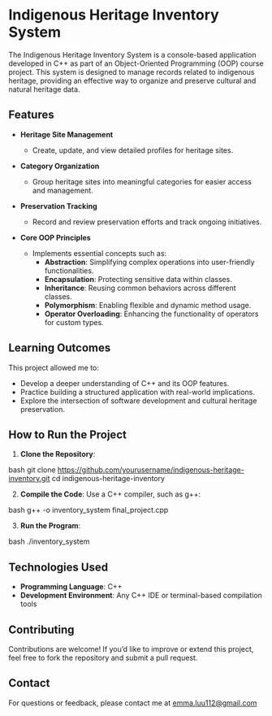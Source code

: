 # Indigenous Heritage Inventory System

The Indigenous Heritage Inventory System is a console-based application developed in C++ as part of an Object-Oriented Programming (OOP) course project. This system is designed to manage records related to indigenous heritage, providing an effective way to organize and preserve cultural and natural heritage data.

## Features

- **Heritage Site Management**
  - Create, update, and view detailed profiles for heritage sites.
  
- **Category Organization**
  - Group heritage sites into meaningful categories for easier access and management.
  
- **Preservation Tracking**
  - Record and review preservation efforts and track ongoing initiatives.

- **Core OOP Principles**
  - Implements essential concepts such as:
    - **Abstraction**: Simplifying complex operations into user-friendly functionalities.
    - **Encapsulation**: Protecting sensitive data within classes.
    - **Inheritance**: Reusing common behaviors across different classes.
    - **Polymorphism**: Enabling flexible and dynamic method usage.
    - **Operator Overloading**: Enhancing the functionality of operators for custom types.

## Learning Outcomes

This project allowed me to:
- Develop a deeper understanding of C++ and its OOP features.
- Practice building a structured application with real-world implications.
- Explore the intersection of software development and cultural heritage preservation.

## How to Run the Project

1. **Clone the Repository**:
   
bash
   git clone https://github.com/yourusername/indigenous-heritage-inventory.git
   cd indigenous-heritage-inventory

2. **Compile the Code**:
   Use a C++ compiler, such as g++:
   
bash
   g++ -o inventory_system final_project.cpp

3. **Run the Program**:
   
bash
   ./inventory_system


## Technologies Used
- **Programming Language**: C++
- **Development Environment**: Any C++ IDE or terminal-based compilation tools

## Contributing

Contributions are welcome! If you’d like to improve or extend this project, feel free to fork the repository and submit a pull request.

## Contact

For questions or feedback, please contact me at emma.luu112@gmail.com
